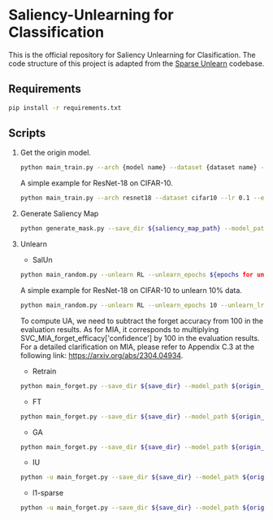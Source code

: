 # Saliency-Unlearning for Classification
This is the official repository for Saliency Unlearning for Clasification. The code structure of this project is adapted from the [Sparse Unlearn](https://github.com/OPTML-Group/Unlearn-Sparse) codebase.


## Requirements
```bash
pip install -r requirements.txt
```

## Scripts
1. Get the origin model.
    ```bash
    python main_train.py --arch {model name} --dataset {dataset name} --epochs {epochs for training} --lr {learning rate for training} --save_dir {file to save the orgin model}
    ```

    A simple example for ResNet-18 on CIFAR-10.
    ```bash
    python main_train.py --arch resnet18 --dataset cifar10 --lr 0.1 --epochs 182
    ```

2. Generate Saliency Map
    ```bash
    python generate_mask.py --save_dir ${saliency_map_path} --model_path ${origin_model_path} --num_indexes_to_replace ${forgetting data amount} --unlearn_epochs 1
    ```

3. Unlearn
    *  SalUn
    ```bash
    python main_random.py --unlearn RL --unlearn_epochs ${epochs for unlearning} --unlearn_lr ${learning rate for unlearning} --num_indexes_to_replace ${forgetting data amount} --model_path ${origin_model_path} --save_dir ${save_dir} --mask_path ${saliency_map_path}
    ```

    A simple example for ResNet-18 on CIFAR-10 to unlearn 10% data.
    ```bash
    python main_random.py --unlearn RL --unlearn_epochs 10 --unlearn_lr 0.013 --num_indexes_to_replace 4500 --model_path ${origin_model_path} --save_dir ${save_dir} --mask_path mask/with_0.5.pt
    ```

    To compute UA, we need to subtract the forget accuracy from 100 in the evaluation results. As for MIA, it corresponds to multiplying SVC_MIA_forget_efficacy['confidence'] by 100 in the evaluation results. For a detailed clarification on MIA, please refer to Appendix C.3 at the following link: https://arxiv.org/abs/2304.04934.


    * Retrain
    ```bash
    python main_forget.py --save_dir ${save_dir} --model_path ${origin_model_path} --unlearn retrain --num_indexes_to_replace ${forgetting data amount} --unlearn_epochs ${epochs for unlearning} --unlearn_lr ${learning rate for unlearning}
    ```

    * FT
    ```bash
    python main_forget.py --save_dir ${save_dir} --model_path ${origin_model_path} --unlearn FT --num_indexes_to_replace ${forgetting data amount} --unlearn_epochs ${epochs for unlearning} --unlearn_lr ${learning rate for unlearning}
    ```

    * GA
    ```bash
    python main_forget.py --save_dir ${save_dir} --model_path ${origin_model_path} --unlearn GA --num_indexes_to_replace ${forgetting data amount} --unlearn_epochs ${epochs for unlearning} --unlearn_lr ${learning rate for unlearning}
    ```

    * IU
    ```bash
    python -u main_forget.py --save_dir ${save_dir} --model_path ${origin_model_path} --unlearn wfisher --num_indexes_to_replace ${forgetting data amount} --alpha ${alpha}
    ```

    * l1-sparse
    ```bash
    python -u main_forget.py --save_dir ${save_dir} --model_path ${origin_model_path} --unlearn FT_prune --num_indexes_to_replace ${forgetting data amount} --alpha ${alpha} --unlearn_epochs ${epochs for unlearning} --unlearn_lr ${learning rate for unlearning}
    ```